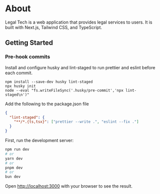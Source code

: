 # About

Legal Tech is a web application that provides legal services to users. It is built with Next.js, Tailwind CSS, and
TypeScript.

## Getting Started

### Pre-hook commits

Install and configure husky and lint-staged to run prettier and eslint before each commit.

```shell
npm install --save-dev husky lint-staged
npx husky init
node --eval "fs.writeFileSync('.husky/pre-commit','npx lint-staged\n')"
```

Add the following to the package.json file

```json
{
  "lint-staged": {
    "**/*.{ts,tsx}": ["prettier --write .", "eslint --fix ."]
  }
}
```

First, run the development server:

```bash
npm run dev
# or
yarn dev
# or
pnpm dev
# or
bun dev
```

Open [http://localhost:3000](http://localhost:3000) with your browser to see the result.
